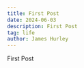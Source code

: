 ```yaml
---
title: First Post
date: 2024-06-03
description: First Post
tag: life
author: James Hurley
---
```


First Post
